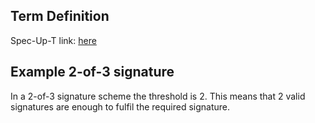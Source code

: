 ## Term Definition

Spec-Up-T link: <a href='https://weboftrust.github.io/WOT-terms/docs/glossary/signing-threshold'>here</a>

## Example 2-of-3 signature
In a 2-of-3 signature scheme the threshold is 2. This means that 2 valid signatures are enough to fulfil the required signature.